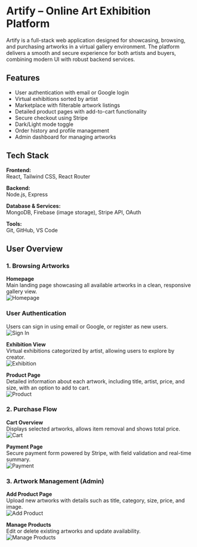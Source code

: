 # Artify – Online Art Exhibition Platform

Artify is a full-stack web application designed for showcasing, browsing, and purchasing artworks in a virtual gallery environment. The platform delivers a smooth and secure experience for both artists and buyers, combining modern UI with robust backend services.

## Features

- User authentication with email or Google login
- Virtual exhibitions sorted by artist
- Marketplace with filterable artwork listings
- Detailed product pages with add-to-cart functionality
- Secure checkout using Stripe
- Dark/Light mode toggle
- Order history and profile management
- Admin dashboard for managing artworks

## Tech Stack

**Frontend:**  
React, Tailwind CSS, React Router

**Backend:**  
Node.js, Express

**Database & Services:**  
MongoDB, Firebase (image storage), Stripe API, OAuth

**Tools:**  
Git, GitHub, VS Code

## User Overview

### 1. Browsing Artworks

**Homepage**  
Main landing page showcasing all available artworks in a clean, responsive gallery view.  
![Homepage](./images/homepage.png)

### User Authentication  
Users can sign in using email or Google, or register as new users.  
![Sign In](./images/sign.png)


**Exhibition View**  
Virtual exhibitions categorized by artist, allowing users to explore by creator.  
![Exhibition](./images/exhibition.png)

**Product Page**  
Detailed information about each artwork, including title, artist, price, and size, with an option to add to cart.  
![Product](./images/product.png)


### 2. Purchase Flow

**Cart Overview**  
Displays selected artworks, allows item removal and shows total price.  
![Cart](./images/cart.png)

**Payment Page**  
Secure payment form powered by Stripe, with field validation and real-time summary.  
![Payment](./images/payment.png)


### 3. Artwork Management (Admin)

**Add Product Page**  
Upload new artworks with details such as title, category, size, price, and image.  
![Add Product](./images/add.png)

**Manage Products**  
Edit or delete existing artworks and update availability.  
![Manage Products](./images/manage.png)

